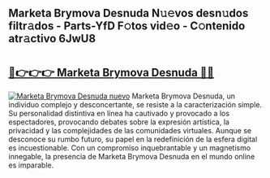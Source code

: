 ## Marketa Brymova Desnuda N𝚞𝚎vos desn𝚞dos filtr𝚊dos - Parts-YfD F𝚘tos vid𝚎o - C𝚘ntenido atr𝚊ctivo 6JwU8

# <h2><a href="http://mb3nsa5.tromn.icu/?c=Marketa+Brymova+Desnuda">🔗👉👉👉 Marketa Brymova Desnuda 🔗🔗</a></h2>

[![Marketa Brymova Desnuda nuevo](https://i.imgur.com/pEAQMta.gif)](http://mb3nsa5.tromn.icu/?c=Marketa+Brymova+Desnuda)
Marketa Brymova Desnuda, un individuo complejo y desconcertante, se resiste a la caracterización simple. Su personalidad distintiva en línea ha cautivado y provocado a los espectadores, provocando debates sobre la expresión artística, la privacidad y las complejidades de las comunidades virtuales. Aunque se desconoce su rumbo futuro, su papel en la redefinición de la esfera digital es incuestionable. Con un compromiso inquebrantable y un magnetismo innegable, la presencia de Marketa Brymova Desnuda en el mundo online es imparable.
